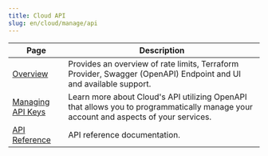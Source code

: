 ```yaml
---
title: Cloud API
slug: en/cloud/manage/api
---
```


| Page                    | Description                                                                                                                          |
|-------------------------|--------------------------------------------------------------------------------------------------------------------------------------|
| [Overview](/docs/en/cloud/manage/api/api-overview)         |  Provides an overview of rate limits, Terraform Provider, Swagger (OpenAPI) Endpoint and UI and available support.                   | 
| [Managing API Keys](/docs/en/cloud/manage/openapi)| Learn more about Cloud's API utilizing OpenAPI that allows you to programmatically manage your account and aspects of your services. |
| [API Reference](/docs/en/cloud/manage/api)    | API reference documentation.                                                                                                         |
